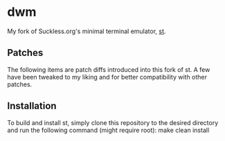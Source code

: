# dwm
My fork of Suckless.org's minimal terminal emulator, [st](https://st.suckless.org/).

## Patches
The following items are patch diffs introduced into this fork of st. A few have been tweaked to my liking and for better compatibility with other patches.


## Installation
To build and install st, simply clone this repository to the desired directory and run the following command (might require root):
	make clean install
